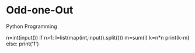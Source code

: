 # Odd-one-Out
Python Programming

n=int(input())
if n>1:
        l=list(map(int,input().split()))
        m=sum(l)
        k=n*n
        print(k-m)
else:
        print('1')

